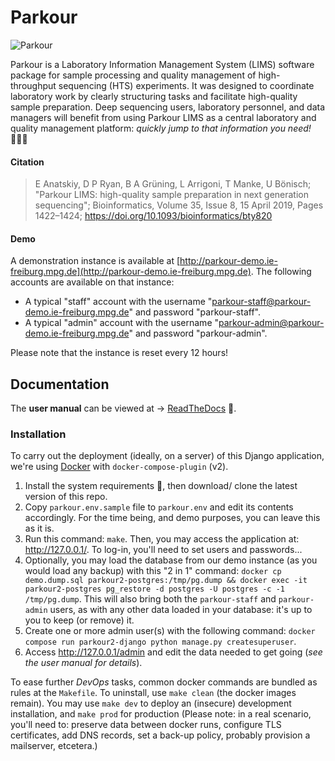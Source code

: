 # Parkour

![Parkour](./readme.png)

Parkour is a Laboratory Information Management System (LIMS) software package
for sample processing and quality management of high-throughput sequencing
(HTS) experiments. It was designed to coordinate laboratory work by clearly
structuring tasks and facilitate high-quality sample preparation. Deep
sequencing users, laboratory personnel, and data managers will benefit from
using Parkour LIMS as a central laboratory and quality management platform:
_quickly jump to that information you need!_ 🤸🏻‍♀️

#### Citation

> E Anatskiy, D P Ryan, B A Grüning, L Arrigoni, T Manke, U Bönisch; "Parkour
> LIMS: high-quality sample preparation in next generation sequencing";
> Bioinformatics, Volume 35, Issue 8, 15 April 2019, Pages 1422–1424;
> <https://doi.org/10.1093/bioinformatics/bty820>

#### Demo

A demonstration instance is available at
[http://parkour-demo.ie-freiburg.mpg.de](http://parkour-demo.ie-freiburg.mpg.de).
The following accounts are available on that instance:

 - A typical "staff" account with the username
   "parkour-staff@parkour-demo.ie-freiburg.mpg.de" and password
"parkour-staff".
 - A typical "admin" account with the username
   "parkour-admin@parkour-demo.ie-freiburg.mpg.de" and password
"parkour-admin".

Please note that the instance is reset every 12 hours!


## Documentation

The **user manual** can be viewed at →
[ReadTheDocs](https://parkour.readthedocs.io/) 📖.

### Installation

To carry out the deployment (ideally, on a server) of this Django application,
we're using [Docker](https://docs.docker.com/get-started/) with
`docker-compose-plugin` (v2).

1. Install the system requirements 🐳, then download/ clone the latest version
   of this repo.
1. Copy `parkour.env.sample` file to `parkour.env` and edit its contents
   accordingly. For the time being, and demo purposes, you can leave this as it
   is.
1. Run this command: `make`. Then, you may access the application at:
   <http://127.0.0.1/>. To log-in, you'll need to set users and passwords...
1. Optionally, you may load the database from our demo instance (as you would
   load any backup) with this "2 in 1" command: `docker cp demo.dump.sql
parkour2-postgres:/tmp/pg.dump && docker exec -it parkour2-postgres pg_restore
-d postgres -U postgres -c -1 /tmp/pg.dump`. This will also bring both the
`parkour-staff` and `parkour-admin` users, as with any other data loaded in
your database: it's up to you to keep (or remove) it.
1. Create one or more admin user(s) with the following command: `docker compose
   run parkour2-django python manage.py createsuperuser`.
1. Access <http://127.0.0.1/admin> and edit the data needed to get going (_see
   the user manual for details_).

To ease further _DevOps_ tasks, common docker commands are bundled as rules at
the `Makefile`. To uninstall, use `make clean` (the docker images remain). You
may use `make dev` to deploy an (insecure) development installation, and `make
prod` for production (Please note: in a real scenario, you'll need to: preserve
data between docker runs, configure TLS certificates, add DNS records, set a
back-up policy, probably provision a mailserver, etcetera.)
